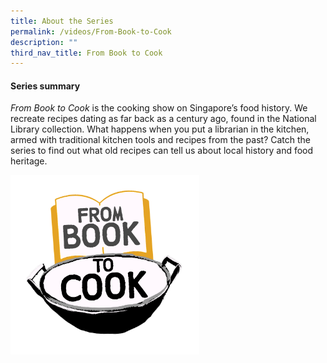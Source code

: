 ```yaml
---
title: About the Series
permalink: /videos/From-Book-to-Cook
description: ""
third_nav_title: From Book to Cook
---
```

#### Series summary
<i>From Book to Cook</i> is the cooking show on Singapore’s food history. We recreate recipes dating as far back as a century ago, found in the National Library collection. What happens when you put a librarian in the kitchen, armed with traditional kitchen tools and recipes from the past? Catch the series to find out what old recipes can tell us about local history and food heritage.

<img style="width: 60%;" src="/images/Videos:%20From%20Book%20to%20Cook/FBTC_final%20logo_no%20bg.png">